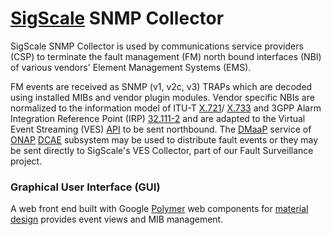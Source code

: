 # [SigScale](http://www.sigscale.org) SNMP Collector

SigScale SNMP Collector is used by communications service providers
(CSP) to terminate the fault management (FM) north bound interfaces
(NBI) of various vendors' Element Management Systems (EMS).

FM events are received as SNMP (v1, v2c, v3) TRAPs which are decoded
using installed MIBs and vendor plugin modules. Vendor specific NBIs
are normalized to the information model of ITU-T
[X.721](http://www.itu.int/itu-t/recommendations/rec.aspx?rec=3060)/
[X.733](http://www.itu.int/itu-t/recommendations/rec.aspx?rec=3071)
and 3GPP Alarm Integration Reference Point (IRP)
[32.111-2](http://webapp.etsi.org/key/key.asp?GSMSpecPart1=32&GSMSpecPart2=111&Search=search)
and are adapted to the Virtual Event Streaming (VES)
[API](http://wiki.onap.org/display/DW/VES+7.1) to be sent northbound.
The [DMaaP](http://wiki.onap.org/display/DW/Data+Movement+as+a+Platform+Project)
service of [ONAP](http://www.onap.org/)
[DCAE](https://wiki.onap.org/display/DW/Data+Collection+Analytics+and+Events+Project)
subsystem may be used to distribute fault events or they may be sent
directly to SigScale's VES Collector, part of our Fault Surveillance project.

### Graphical User Interface (GUI)
A web front end built with Google [Polymer](https://www.polymer-project.org)
web components for
[material design](https://material.io/guidelines/material-design/introduction.html)
provides event views and MIB management.

